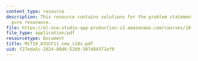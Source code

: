 ```yaml
---
content_type: resource
description: This resource contains solutions for the problem statements related to
  pure resonance.
file: https://ol-ocw-studio-app-production.s3.amazonaws.com/courses/18-03sc-differential-equations-fall-2011/f27eda5c282480d65269507d84371ef9_MIT18_03SCF11_new_s18s.pdf
file_type: application/pdf
resourcetype: Document
title: MIT18_03SCF11_new_s18s.pdf
uid: f27eda5c-2824-80d6-5269-507d84371ef9
---
```

